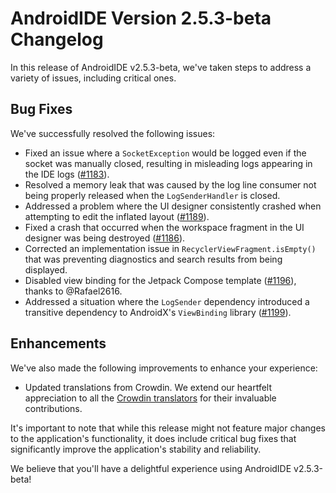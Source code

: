 # AndroidIDE Version 2.5.3-beta Changelog

In this release of AndroidIDE v2.5.3-beta, we've taken steps to address a variety of issues, including critical ones.

## Bug Fixes

We've successfully resolved the following issues:

- Fixed an issue where a `SocketException` would be logged even if the socket was manually closed, resulting in misleading logs appearing in the IDE logs ([#1183](https://github.com/AndroidIDEOfficial/AndroidIDE/issues/1183)).
- Resolved a memory leak that was caused by the log line consumer not being properly released when the `LogSenderHandler` is closed.
- Addressed a problem where the UI designer consistently crashed when attempting to edit the inflated layout ([#1189](https://github.com/AndroidIDEOfficial/AndroidIDE/issues/1189)).
- Fixed a crash that occurred when the workspace fragment in the UI designer was being destroyed ([#1186](https://github.com/AndroidIDEOfficial/AndroidIDE/issues/1186)).
- Corrected an implementation issue in `RecyclerViewFragment.isEmpty()` that was preventing diagnostics and search results from being displayed.
- Disabled view binding for the Jetpack Compose template ([#1196](https://github.com/AndroidIDEOfficial/AndroidIDE/issues/1196)), thanks to @Rafael2616.
- Addressed a situation where the `LogSender` dependency introduced a transitive dependency to AndroidX's `ViewBinding` library ([#1199](https://github.com/AndroidIDEOfficial/AndroidIDE/issues/1199)).

## Enhancements

We've also made the following improvements to enhance your experience:

- Updated translations from Crowdin. We extend our heartfelt appreciation to all the [Crowdin translators](https://github.com/AndroidIDEOfficial/AndroidIDE/blob/dev/CROWDIN_CONTRIBUTORS.md) for their invaluable contributions.

It's important to note that while this release might not feature major changes to the application's functionality, it does include critical bug fixes that significantly improve the application's stability and reliability.

We believe that you'll have a delightful experience using AndroidIDE v2.5.3-beta!
